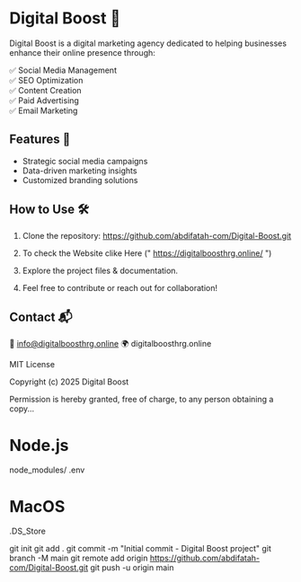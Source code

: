 # Digital Boost 🚀

Digital Boost is a digital marketing agency dedicated to helping businesses enhance their online presence through:

✅ Social Media Management  
✅ SEO Optimization  
✅ Content Creation  
✅ Paid Advertising  
✅ Email Marketing  

## Features 🌟
- Strategic social media campaigns  
- Data-driven marketing insights  
- Customized branding solutions  

## How to Use 🛠️
1. Clone the repository:  https://github.com/abdifatah-com/Digital-Boost.git
2. To check the Website clike Here (" https://digitalboosthrg.online/ ")

3. Explore the project files & documentation.  
4. Feel free to contribute or reach out for collaboration!  

## Contact 📬
📩 info@digitalboosthrg.online
🌍 digitalboosthrg.online 


MIT License

Copyright (c) 2025 Digital Boost

Permission is hereby granted, free of charge, to any person obtaining a copy...

# Node.js
node_modules/
.env

# MacOS
.DS_Store

git init
git add .
git commit -m "Initial commit - Digital Boost project"
git branch -M main
git remote add origin https://github.com/abdifatah-com/Digital-Boost.git
git push -u origin main



